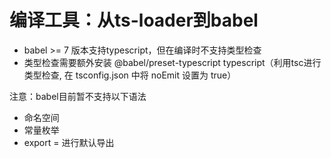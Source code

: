 # 编译工具：从ts-loader到babel
- babel >= 7 版本支持typescript，但在编译时不支持类型检查
- 类型检查需要额外安装 @babel/preset-typescript typescript（利用tsc进行类型检查, 在 tsconfig.json 中将 noEmit 设置为 true）

注意：babel目前暂不支持以下语法
- 命名空间
- 常量枚举
- export = 进行默认导出
